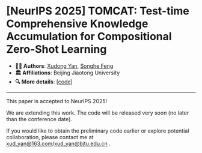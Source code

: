 # [NeurIPS 2025] TOMCAT: Test-time Comprehensive Knowledge Accumulation for Compositional Zero-Shot Learning


* **🧑‍💻 Authors**: [Xudong Yan](https://github.com/xud-yan), [Songhe Feng](https://faculty.bjtu.edu.cn/8407/)
* **🏛️ Affiliations**: Beijing Jiaotong University
* **🔍 More details**: [[code]](https://github.com/xud-yan/TOMCAT)

---
This paper is accepted to NeurIPS 2025!

We are extending this work. The code will be released very soon (no later than the conference date).

If you would like to obtain the preliminary code earlier or explore potential collaboration, please contact me at xud_yan@163.com/xud_yan@bjtu.edu.cn .
